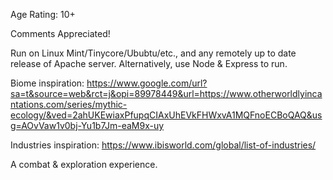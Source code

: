 Age Rating: 10+

Comments Appreciated!

Run on Linux Mint/Tinycore/Ububtu/etc., and any remotely up to date release of Apache server. Alternatively, use Node & Express to run.

Biome inspiration:
https://www.google.com/url?sa=t&source=web&rct=j&opi=89978449&url=https://www.otherworldlyincantations.com/series/mythic-ecology/&ved=2ahUKEwiaxPfupqCIAxUhEVkFHWxvA1MQFnoECBoQAQ&usg=AOvVaw1v0bj-Yu1b7Jm-eaM9x-uy

Industries inspiration:
https://www.ibisworld.com/global/list-of-industries/

A combat & exploration experience.
